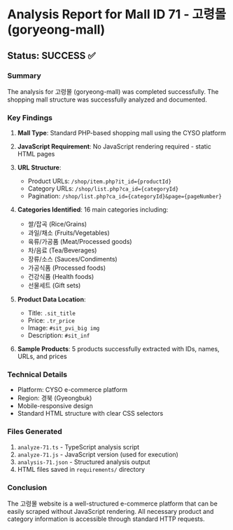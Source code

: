 # Analysis Report for Mall ID 71 - 고령몰 (goryeong-mall)

## Status: SUCCESS ✅

### Summary
The analysis for 고령몰 (goryeong-mall) was completed successfully. The shopping mall structure was successfully analyzed and documented.

### Key Findings

1. **Mall Type**: Standard PHP-based shopping mall using the CYSO platform
2. **JavaScript Requirement**: No JavaScript rendering required - static HTML pages
3. **URL Structure**:
   - Product URLs: `/shop/item.php?it_id={productId}`
   - Category URLs: `/shop/list.php?ca_id={categoryId}`
   - Pagination: `/shop/list.php?ca_id={categoryId}&page={pageNumber}`

4. **Categories Identified**: 16 main categories including:
   - 쌀/잡곡 (Rice/Grains)
   - 과일/채소 (Fruits/Vegetables)
   - 육류/가공품 (Meat/Processed goods)
   - 차/음료 (Tea/Beverages)
   - 장류/소스 (Sauces/Condiments)
   - 가공식품 (Processed foods)
   - 건강식품 (Health foods)
   - 선물세트 (Gift sets)

5. **Product Data Location**:
   - Title: `.sit_title`
   - Price: `.tr_price`
   - Image: `#sit_pvi_big img`
   - Description: `#sit_inf`

6. **Sample Products**: 5 products successfully extracted with IDs, names, URLs, and prices

### Technical Details
- Platform: CYSO e-commerce platform
- Region: 경북 (Gyeongbuk)
- Mobile-responsive design
- Standard HTML structure with clear CSS selectors

### Files Generated
1. `analyze-71.ts` - TypeScript analysis script
2. `analyze-71.js` - JavaScript version (used for execution)
3. `analysis-71.json` - Structured analysis output
4. HTML files saved in `requirements/` directory

### Conclusion
The 고령몰 website is a well-structured e-commerce platform that can be easily scraped without JavaScript rendering. All necessary product and category information is accessible through standard HTTP requests.